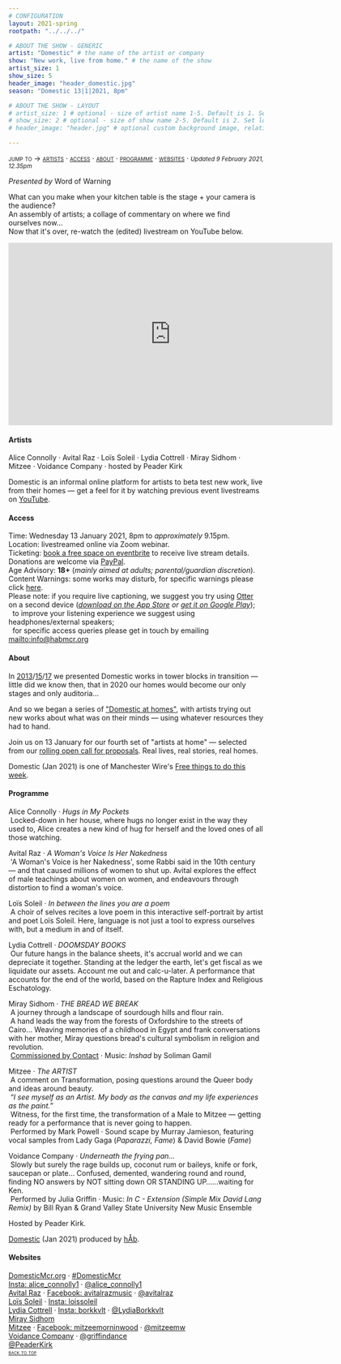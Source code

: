 ```yaml
---
# CONFIGURATION
layout: 2021-spring
rootpath: "../../../"

# ABOUT THE SHOW - GENERIC
artist: "Domestic" # the name of the artist or company
show: "New work, live from home." # the name of the show
artist_size: 1
show_size: 5
header_image: "header_domestic.jpg"  
season: "Domestic 13|1|2021, 8pm"

# ABOUT THE SHOW - LAYOUT
# artist_size: 1 # optional - size of artist name 1-5. Default is 1. Set longer names to lower values
# show_size: 2 # optional - size of show name 2-5. Default is 2. Set longer names to lower values
# header_image: "header.jpg" # optional custom background image, relative to current page

---
```

<span style='font-variant: small-caps'>jump to → [artists](/current/2021-domestic/january/#artists) · [access](/current/2021-domestic/january/#access) · [about](/current/2021-domestic/january/#about) · [programme](/current/2021-domestic/january/#programme) · [websites](/current/2021-domestic/january/#websites)</span> · <small>*Updated 9 February 2021, 12.35pm*</small>     
        
*Presented by* Word of Warning        
         
What can you make when your kitchen table is the stage + your camera is the audience?<br>An assembly of artists; a collage of commentary on where we find ourselves now…<br>Now that it's over, re-watch the (edited) livestream on YouTube below.        
<iframe src="http://youtube.com/embed/VsDRVALM2Ao" width="640" height="360" frameborder="0" allowfullscreen></iframe>                          
         
#### Artists       
Alice Connolly · Avital Raz · Loïs Soleil · Lydia Cottrell · Miray Sidhom · Mitzee · Voidance Company · hosted by Peader Kirk       
        
Domestic is an informal online platform for artists to beta test new work, live from their homes — get a feel for it by watching previous event livestreams on <a href="http://youtube.com/playlist?list=PLHmxKLx8cM6BDQVxWcVUAIZapNVroOJWj" target="_blank">YouTube</a>.        
         
#### Access            
Time: Wednesday 13 January 2021, 8pm to *approximately* 9.15pm.<br>Location: livestreamed online via Zoom webinar.<br>Ticketing: <a href="http://eventbrite.co.uk/e/domestic-registration-135405440317" target="_blank">book a free space on eventbrite</a> to receive live stream details.<br>Donations are welcome via <a href="http://paypal.me/warnmcr" target="_blank">PayPal</a>.<br>Age Advisory: **18+** (*mainly aimed at adults; parental/guardian discretion*).<br>Content Warnings: some works may disturb, for specific warnings please click [here](/warnings).<br>Please note: if you require live captioning, we suggest you try using <a href="http://otter.ai/starter-guide?article=generateNotes" target="_blank">Otter</a> on a second device (*<a href="http://itunes.apple.com/us/app/otter-voice-notes/id1276437113" target="_blank">download on the App Store</a> or <a href="http://play.google.com/store/apps/details?id=com.aisense.otter" target="_blank">get it on Google Play</a>*);<br>&nbsp;&nbsp;to improve your listening experience we suggest using headphones/external speakers;<br>&nbsp;&nbsp;for specific access queries please get in touch by emailing <mailto:info@habmcr.org>         
          
#### About         
In [2013](/archive/2013-domestic)/[15](/archive/2015-domestic)/[17](/archive/2017-autumnwinter/pritchard) we presented Domestic works in tower blocks in transition — little did we know then, that in 2020 our homes would become our only stages and only auditoria…        
        
And so we began a series of ["Domestic at homes"](/archive/2020-domestic), with artists trying out new works about what was on their minds — using whatever resources they had to hand.       
        
Join us on 13 January for our fourth set of "artists at home" — selected from our <a href="http://domesticmcr.posthaven.com" target="_blank">rolling open call for proposals</a>. Real lives, real stories, real homes.          
        
Domestic (Jan 2021) is one of Manchester Wire's <a href="http://manchesterwire.co.uk/guide/https-manchesterwire-co-uk-guide-free-things-to-do-at-home-this-week-manchester-camerata-home/" target="_blank">Free things to do this week</a>.         
         
#### Programme                  
Alice Connolly · *Hugs in My Pockets*<br>&nbsp;Locked-down in her house, where hugs no longer exist in the way they used to, Alice creates a new kind of hug for herself and the loved ones of all those watching.          
         
Avital Raz · *A Woman's Voice Is Her Nakedness*<br>&nbsp;'A Woman's Voice is her Nakedness', some Rabbi said in the 10th century — and that caused millions of women to shut up. Avital explores the effect of male teachings about women on women, and endeavours through distortion to find a woman's voice.        
        
Loïs Soleil · *In between the lines you are a poem*<br>&nbsp;A choir of selves recites a love poem in this interactive self-portrait by artist and poet Loïs Soleil. Here, language is not just a tool to express ourselves with, but a medium in and of itself.       
        
Lydia Cottrell · *DOOMSDAY BOOKS*<br>&nbsp;Our future hangs in the balance sheets, it's accrual world and we can depreciate it together. Standing at the ledger the earth, let's get fiscal as we liquidate our assets. Account me out and calc-u-later. A performance that accounts for the end of the world, based on the Rapture Index and Religious Eschatology.           
        
Miray Sidhom · *THE BREAD WE BREAK*<br>&nbsp;A journey through a landscape of sourdough hills and flour rain.<br>&nbsp;A hand leads the way from the forests of Oxfordshire to the streets of Cairo… Weaving memories of a childhood in Egypt and frank conversations with her mother, Miray questions bread's cultural symbolism in religion and revolution.<br>&nbsp;<a href="http://contactmcr.com/news/adam-ali-and-miray-sidhom-new-seed-commissions" target="_blank">Commissioned by Contact</a> · Music: *Inshad* by Soliman Gamil          
        
Mitzee · *The ARTIST*<br>&nbsp;A comment on Transformation, posing questions around the Queer body and ideas around beauty.<br>&nbsp;“*I see myself as an Artist. My body as the canvas and my life experiences as the paint.*”<br>&nbsp;Witness, for the first time, the transformation of a Male to Mitzee — getting ready for a performance that is never going to happen.<br>&nbsp;Performed by Mark Powell · Sound scape by Murray Jamieson, featuring vocal samples from Lady Gaga (*Paparazzi, Fame*) & David Bowie (*Fame*)         
        
Voidance Company · *Underneath the frying pan…*<br>&nbsp;Slowly but surely the rage builds up, coconut rum or baileys, knife or fork, saucepan or plate… Confused, demented, wandering round and round, finding NO answers by NOT sitting down OR STANDING UP……waiting for Ken.<br>&nbsp;Performed by Julia Griffin · Music: *In C - Extension (Simple Mix David Lang Remix)* by Bill Ryan & Grand Valley State University New Music Ensemble        
        
Hosted by Peader Kirk.        
        
[Domestic](/hab/domestic) (Jan 2021) produced by [hÅb](/hab).        
        
#### Websites         
<a href="http://domesticmcr.org" target="_blank">DomesticMcr.org</a> · <a href="http://twitter.com/hashtag/DomesticMcr" target="_blank">#DomesticMcr</a><br><a href="http://instagram.com/alice_connolly1" target="_blank">Insta: alice_connolly1</a> · <a href="http://twitter.com/alice_connolly1" target="_blank">@alice_connolly1</a><br><a href="http://avitalraz.com" target="_blank">Avital Raz</a> · <a href="http://facebook.com/avitalrazmusic" target="_blank">Facebook: avitalrazmusic</a> · <a href="http://twitter.com/avitalraz" target="_blank">@avitalraz</a><br><a href="http://lolososo.hotglue.me" target="_blank">Loïs Soleil</a> · <a href="http://instagram.com/loissoleil" target="_blank">Insta: loissoleil</a><br><a href="http://lydia-cottrell.com" target="_blank">Lydia Cottrell</a> · <a href="http://instagram.com/borkkvlt" target="_blank">Insta: borkkvlt</a> · <a href="http://twitter.com/LydiaBorkkvlt" target="_blank">@LydiaBorkkvlt</a><br><a href="http://contactmcr.com/news/adam-ali-and-miray-sidhom-new-seed-commissions" target="_blank">Miray Sidhom</a><br><a href="http://deadpig.org.uk/mitzee" target="_blank">Mitzee</a> · <a href="http://facebook.com/mitzeemorninwood" target="_blank">Facebook: mitzeemorninwood</a> · <a href="http://twitter.com/mitzeemw" target="_blank">@mitzeemw</a><br><a href="http://griffindance.wixsite.com/grebo" target="_blank">Voidance Company</a> · <a href="http://twitter.com/griffindance" target="_blank">@griffindance</a><br><a href="http://twitter.com/PeaderKirk" target="_blank">@PeaderKirk</a>             
<small><span style='font-variant: small-caps'>[back to top](/current/2021-domestic/january)</span></small>
